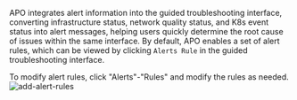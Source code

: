 APO integrates alert information into the guided troubleshooting interface, converting infrastructure status, network quality status, and K8s event status into alert messages, helping users quickly determine the root cause of issues within the same interface. By default, APO enables a set of alert rules, which can be viewed by clicking `Alerts Rule` in the guided troubleshooting interface.

To modify alert rules, click "Alerts"-"Rules" and modify the rules as needed.
![add-alert-rules](/img/add-alert-rules.png)
